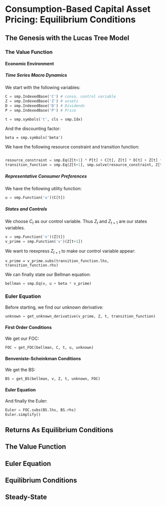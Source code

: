 # Consumption-Based Capital Asset Pricing: Equilibrium Conditions

## The Genesis with the Lucas Tree Model

### The Value Function

#### Economic Environment

##### Time Series Macro Dynamics

We start with the following variables:

```Python
C = smp.IndexedBase('C') # conso, control variable
Z = smp.IndexedBase('Z') # assets
D = smp.IndexedBase('D') # Dividends
P = smp.IndexedBase('P') # Price

t = smp.symbols('t', cls = smp.Idx)
```

And the discounting factor:
```
beta = smp.symbols('beta')
```

We have the following resource constraint and transition function:

```Python

resource_constraint = smp.Eq(Z[t+1] * P[t] + C[t], Z[t] * D[t] + Z[t] * P[t])
transition_function = smp.Eq(Z[t+1], smp.solve(resource_constraint, Z[t+1])[0])
```

##### Representative Consumer Preferences

We have the following utility function:

```Python
u = smp.Function('u')(C[t])
```

##### States and Controls

We choose $C_t$ as our control variable. Thus $Z_t$ and $Z_{t+1}$ are our states variables. 

```Python
v = smp.Function('v')(Z[t])
v_prime = smp.Function('v')(Z[t+1])
```

We want to reexpress $Z_{t+1}$ to make our control variable appear:

```
v_prime = v_prime.subs(transition_function.lhs, transition_function.rhs)
```

We can finally state our Bellman equation:

```Python
bellman = smp.Eq(v, u + beta * v_prime)
```

### Euler Equation

Before starting, we find our unknown derivative:

```Python
unknown = get_unknown_derivative(v_prime, Z, t, transition_function)
```

#### First Order Conditions

We get our FOC:

```Python
FOC = get_FOC(bellman, C, t, u, unknown)
```

#### Benveniste-Scheinkman Conditions

We get the BS:

```Python
BS = get_BS(bellman, v, Z, t, unknown, FOC)
```

#### Euler Equation

And finally the Euler:

```Python
Euler = FOC.subs(BS.lhs, BS.rhs)
Euler.simplify()
```

## Returns As Equilibrium Conditions

## The Value Function

## Euler Equation

## Equilibrium Conditions

## Steady-State